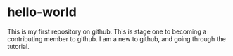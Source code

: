 # hello-world
This is my first repository on github. This is stage one to becoming a contributing member to github.
I am a new to github, and going through the tutorial.
